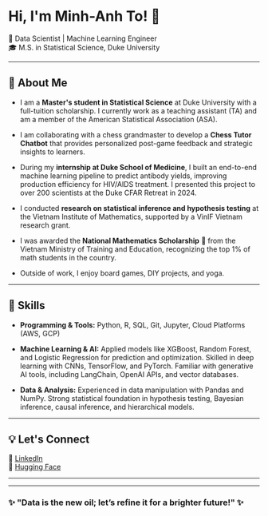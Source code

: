 # Hi, I'm Minh-Anh To! 👋  

🚀 Data Scientist | Machine Learning Engineer  
🎓 M.S. in Statistical Science, Duke University  

---

## 📖 About Me 

- I am a **Master's student in Statistical Science** at Duke University with a full-tuition scholarship. I currently work as a teaching assistant (TA) and am a member of the American Statistical Association (ASA).  

- I am collaborating with a chess grandmaster to develop a **Chess Tutor Chatbot** that provides personalized post-game feedback and strategic insights to learners.  

- During my **internship at Duke School of Medicine**, I built an end-to-end machine learning pipeline to predict antibody yields, improving production efficiency for HIV/AIDS treatment. I presented this project to over 200 scientists at the Duke CFAR Retreat in 2024.  

- I conducted **research on statistical inference and hypothesis testing** at the Vietnam Institute of Mathematics, supported by a VinIF Vietnam research grant.  

- I was awarded the **National Mathematics Scholarship** 🏅 from the Vietnam Ministry of Training and Education, recognizing the top 1% of math students in the country.  

- Outside of work, I enjoy board games, DIY projects, and yoga.  

---

## 🔧 Skills 

- **Programming & Tools:** Python, R, SQL, Git, Jupyter, Cloud Platforms (AWS, GCP)  

- **Machine Learning & AI:** Applied models like XGBoost, Random Forest, and Logistic Regression for prediction and optimization. Skilled in deep learning with CNNs, TensorFlow, and PyTorch. Familiar with generative AI tools, including LangChain, OpenAI APIs, and vector databases.  

- **Data & Analysis:** Experienced in data manipulation with Pandas and NumPy. Strong statistical foundation in hypothesis testing, Bayesian inference, causal inference, and hierarchical models.  

---

## 💡 Let's Connect   

📂 [LinkedIn](https://www.linkedin.com/in/minhanhto/)  
📁 [Hugging Face](https://huggingface.co/minhanhto09)  

---

<!-- ## 📊 GitHub Stats  

![Your GitHub stats](https://github-readme-stats.vercel.app/api?username=minhanhto09&show_icons=true&theme=radical)  
![Top Languages](https://github-readme-stats.vercel.app/api/top-langs/?username=minhanhto09&layout=compact&theme=radical)   -->

---

### ✨ "Data is the new oil; let’s refine it for a brighter future!" ✨
